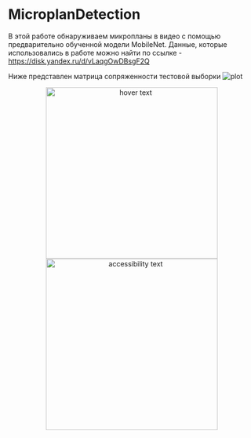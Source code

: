 # MicroplanDetection
В этой работе обнаруживаем микропланы в видео с помощью предварительно обученной модели MobileNet.
Данные, которые использовались в работе можно найти по ссылке - https://disk.yandex.ru/d/vLaqgOwDBsgF2Q


Ниже представлен матрица сопряженности тестовой выборки
![plot](https://github.com/armanhak/MicroplanDetection/master/test_confussion%20matrix.png?raw=true, "Title")
<p align="center">
  <img src="[your_relative_path_here](https://github.com/armanhak/MicroplanDetection/blob/master/test_confussion%20matrix.png)" width="350" title="hover text">
  <img src="[your_relative_path_here_number_2_large_name](https://github.com/armanhak/MicroplanDetection/blob/master/test_confussion%20matrix.png)" width="350" alt="accessibility text">
</p>
